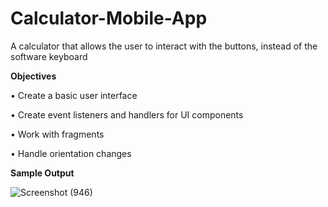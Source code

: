 # Calculator-Mobile-App
A  calculator that allows the user to interact with the buttons, instead of the software keyboard


**Objectives**

• Create a basic user interface

• Create event listeners and handlers for UI components

• Work with fragments

• Handle orientation changes

**Sample Output** 

![Screenshot (946)](https://github.com/kkkkdldx/Calculator-Mobile-App/assets/59123905/57d04981-2f51-4688-a6c1-1c446492d157)

